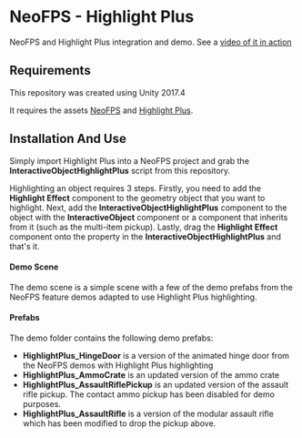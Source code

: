 # NeoFPS - Highlight Plus
NeoFPS and Highlight Plus integration and demo. See a [video of it in action](https://streamable.com/bqsbq)

## Requirements
This repository was created using Unity 2017.4

It requires the assets [NeoFPS](https://assetstore.unity.com/packages/templates/systems/neofps-150179?aid=1011l58Ft) and [Highlight Plus](https://assetstore.unity.com/packages/tools/particles-effects/highlight-plus-134149?aid=1011l58Ft).

## Installation And Use
Simply import Highlight Plus into a NeoFPS project and grab the **InteractiveObjectHighlightPlus** script from this repository.

Highlighting an object requires 3 steps. Firstly, you need to add the **Highlight Effect** component to the geometry object that you want to highlight. Next, add the **InteractiveObjectHighlightPlus** component to the object with the **InteractiveObject** component or a component that inherits from it (such as the multi-item pickup). Lastly, drag the **Highlight Effect** component onto the property in the **InteractiveObjectHighlightPlus** and that's it.
	
#### Demo Scene
The demo scene is a simple scene with a few of the demo prefabs from the NeoFPS feature demos adapted to use Highlight Plus highlighting.

#### Prefabs
The demo folder contains the following demo prefabs:
- **HighlightPlus_HingeDoor** is a version of the animated hinge door from the NeoFPS demos with Highlight Plus highlighting
- **HighlightPlus_AmmoCrate** is an updated version of the ammo crate
- **HighlightPlus_AssaultRiflePickup** is an updated version of the assault rifle pickup. The contact ammo pickup has been disabled for demo purposes.
- **HighlightPlus_AssaultRifle** is a version of the modular assault rifle which has been modified to drop the pickup above.